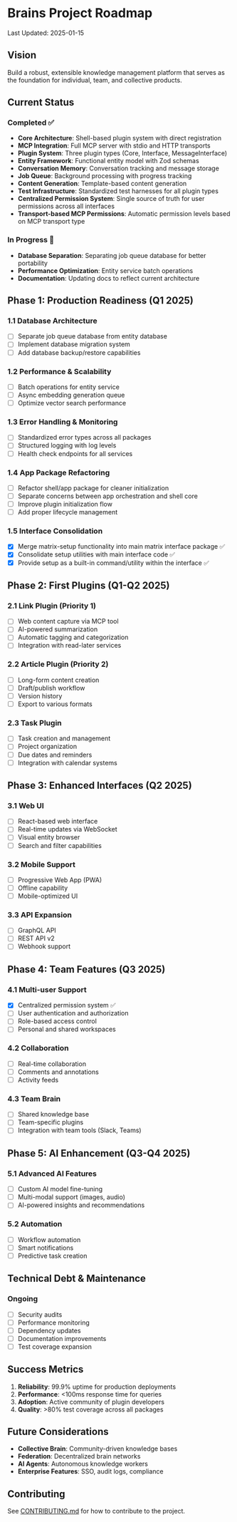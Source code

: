 # Brains Project Roadmap

Last Updated: 2025-01-15

## Vision

Build a robust, extensible knowledge management platform that serves as the foundation for individual, team, and collective products.

## Current Status

### Completed ✅

- **Core Architecture**: Shell-based plugin system with direct registration
- **MCP Integration**: Full MCP server with stdio and HTTP transports
- **Plugin System**: Three plugin types (Core, Interface, MessageInterface)
- **Entity Framework**: Functional entity model with Zod schemas
- **Conversation Memory**: Conversation tracking and message storage
- **Job Queue**: Background processing with progress tracking
- **Content Generation**: Template-based content generation
- **Test Infrastructure**: Standardized test harnesses for all plugin types
- **Centralized Permission System**: Single source of truth for user permissions across all interfaces
- **Transport-based MCP Permissions**: Automatic permission levels based on MCP transport type

### In Progress 🚧

- **Database Separation**: Separating job queue database for better portability
- **Performance Optimization**: Entity service batch operations
- **Documentation**: Updating docs to reflect current architecture

## Phase 1: Production Readiness (Q1 2025)

### 1.1 Database Architecture

- [ ] Separate job queue database from entity database
- [ ] Implement database migration system
- [ ] Add database backup/restore capabilities

### 1.2 Performance & Scalability

- [ ] Batch operations for entity service
- [ ] Async embedding generation queue
- [ ] Optimize vector search performance

### 1.3 Error Handling & Monitoring

- [ ] Standardized error types across all packages
- [ ] Structured logging with log levels
- [ ] Health check endpoints for all services

### 1.4 App Package Refactoring

- [ ] Refactor shell/app package for cleaner initialization
- [ ] Separate concerns between app orchestration and shell core
- [ ] Improve plugin initialization flow
- [ ] Add proper lifecycle management

### 1.5 Interface Consolidation

- [x] Merge matrix-setup functionality into main matrix interface package ✅
- [x] Consolidate setup utilities with main interface code ✅
- [x] Provide setup as a built-in command/utility within the interface ✅

## Phase 2: First Plugins (Q1-Q2 2025)

### 2.1 Link Plugin (Priority 1)

- [ ] Web content capture via MCP tool
- [ ] AI-powered summarization
- [ ] Automatic tagging and categorization
- [ ] Integration with read-later services

### 2.2 Article Plugin (Priority 2)

- [ ] Long-form content creation
- [ ] Draft/publish workflow
- [ ] Version history
- [ ] Export to various formats

### 2.3 Task Plugin

- [ ] Task creation and management
- [ ] Project organization
- [ ] Due dates and reminders
- [ ] Integration with calendar systems

## Phase 3: Enhanced Interfaces (Q2 2025)

### 3.1 Web UI

- [ ] React-based web interface
- [ ] Real-time updates via WebSocket
- [ ] Visual entity browser
- [ ] Search and filter capabilities

### 3.2 Mobile Support

- [ ] Progressive Web App (PWA)
- [ ] Offline capability
- [ ] Mobile-optimized UI

### 3.3 API Expansion

- [ ] GraphQL API
- [ ] REST API v2
- [ ] Webhook support

## Phase 4: Team Features (Q3 2025)

### 4.1 Multi-user Support

- [x] Centralized permission system ✅
- [ ] User authentication and authorization
- [ ] Role-based access control
- [ ] Personal and shared workspaces

### 4.2 Collaboration

- [ ] Real-time collaboration
- [ ] Comments and annotations
- [ ] Activity feeds

### 4.3 Team Brain

- [ ] Shared knowledge base
- [ ] Team-specific plugins
- [ ] Integration with team tools (Slack, Teams)

## Phase 5: AI Enhancement (Q3-Q4 2025)

### 5.1 Advanced AI Features

- [ ] Custom AI model fine-tuning
- [ ] Multi-modal support (images, audio)
- [ ] AI-powered insights and recommendations

### 5.2 Automation

- [ ] Workflow automation
- [ ] Smart notifications
- [ ] Predictive task creation

## Technical Debt & Maintenance

### Ongoing

- [ ] Security audits
- [ ] Performance monitoring
- [ ] Dependency updates
- [ ] Documentation improvements
- [ ] Test coverage expansion

## Success Metrics

1. **Reliability**: 99.9% uptime for production deployments
2. **Performance**: <100ms response time for queries
3. **Adoption**: Active community of plugin developers
4. **Quality**: >80% test coverage across all packages

## Future Considerations

- **Collective Brain**: Community-driven knowledge bases
- **Federation**: Decentralized brain networks
- **AI Agents**: Autonomous knowledge workers
- **Enterprise Features**: SSO, audit logs, compliance

## Contributing

See [CONTRIBUTING.md](../CONTRIBUTING.md) for how to contribute to the project.
